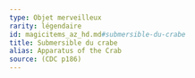 ```yaml
---
type: Objet merveilleux
rarity: légendaire
id: magicitems_az_hd.md#submersible-du-crabe
title: Submersible du crabe
alias: Apparatus of the Crab
source: (CDC p186)
---
```


